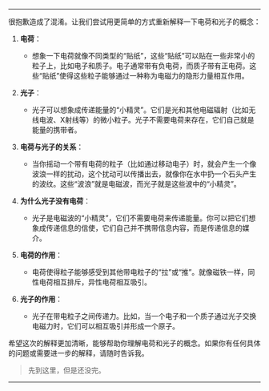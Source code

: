 
---

很抱歉造成了混淆。让我们尝试用更简单的方式重新解释一下电荷和光子的概念：

1. **电荷**：
   - 想象一下电荷就像不同类型的“贴纸”，这些“贴纸”可以贴在一些非常小的粒子上，比如电子和质子。电子通常带有负电荷，而质子带有正电荷。这些“贴纸”使得这些粒子能够通过一种称为电磁力的隐形力量相互作用。

2. **光子**：
   - 光子可以想象成传递能量的“小精灵”。它们是光和其他电磁辐射（比如无线电波、X射线等）的微小粒子。光子不需要电荷来存在，它们自己就是能量的携带者。

3. **电荷与光子的关系**：
   - 当你摇动一个带有电荷的粒子（比如通过移动电子）时，就会产生一个像波浪一样的扰动，这个扰动可以传播出去，就像你在水中扔一个石头产生的波纹。这些“波浪”就是电磁波，而光子就是这些波中的“小精灵”。

4. **为什么光子没有电荷**：
   - 光子是电磁波的“小精灵”，它们不需要电荷来传递能量。你可以把它们想象成传递信息的信使，它们自己并不携带信息内容，而是传递信息的媒介。

5. **电荷的作用**：
   - 电荷使得粒子能够感受到其他带电粒子的“拉”或“推”。就像磁铁一样，同性电荷相互排斥，异性电荷相互吸引。

6. **光子的作用**：
   - 光子在带电粒子之间传递力。比如，当一个电子和一个质子通过光子交换电磁力时，它们可以相互吸引并形成一个原子。

希望这次的解释更加清晰，能够帮助你理解电荷和光子的概念。如果你有任何具体的问题或需要进一步的解释，请随时告诉我。


> 先到这里，但是还没完。

---

